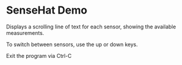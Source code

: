 # SenseHat Demo

Displays a scrolling line of text for each sensor, showing the available measurements.

To switch between sensors, use the up or down keys.

Exit the program via Ctrl-C

